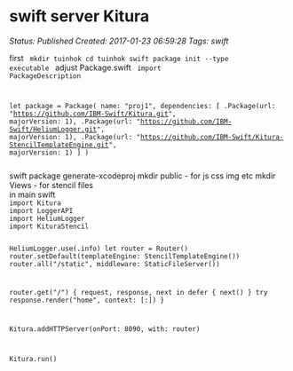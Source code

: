 # swift server Kitura

_Status: Published_
_Created: 2017-01-23 06:59:28_
_Tags: swift_

first
<code>
mkdir tuinhok
cd tuinhok
swift package init --type executable
</code>
adjust Package.swift
<code>
import PackageDescription


let package = Package(
  name: "proj1",
  dependencies: [
    .Package(url: "https://github.com/IBM-Swift/Kitura.git",
             majorVersion: 1),
    .Package(url: "https://github.com/IBM-Swift/HeliumLogger.git", majorVersion: 1),
    .Package(url: "https://github.com/IBM-Swift/Kitura-StencilTemplateEngine.git", majorVersion: 1)
    ]
)

</code>
swift package generate-xcodeproj
mkdir public - for js css img etc
mkdir Views - for stencil files
<br />
in main swift
<code>
import Kitura
import LoggerAPI
import HeliumLogger
import KituraStencil

HeliumLogger.use(.info)
let router = Router()
router.setDefault(templateEngine: StencilTemplateEngine())
router.all("/static", middleware: StaticFileServer())

router.get("/") {
  request, response, next in
  defer { next() }
  try response.render("home", context: [:])
}

Kitura.addHTTPServer(onPort: 8090, with: router)

Kitura.run()
</code>